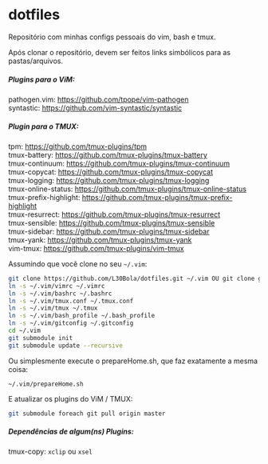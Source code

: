 # dotfiles

Repositório com minhas configs pessoais do vim, bash e tmux.

Após clonar o repositório, devem ser feitos links simbólicos para as pastas/arquivos.

##### Plugins para o ViM:
pathogen.vim: https://github.com/tpope/vim-pathogen <br>
syntastic: https://github.com/vim-syntastic/syntastic

##### Plugin para o TMUX:
tpm: https://github.com/tmux-plugins/tpm <br>
tmux-battery: https://github.com/tmux-plugins/tmux-battery <br>
tmux-continuum: https://github.com/tmux-plugins/tmux-continuum <br>
tmux-copycat: https://github.com/tmux-plugins/tmux-copycat <br>
tmux-logging: https://github.com/tmux-plugins/tmux-logging <br>
tmux-online-status: https://github.com/tmux-plugins/tmux-online-status <br>
tmux-prefix-highlight: https://github.com/tmux-plugins/tmux-prefix-highlight <br>
tmux-resurrect: https://github.com/tmux-plugins/tmux-resurrect <br>
tmux-sensible: https://github.com/tmux-plugins/tmux-sensible <br>
tmux-sidebar: https://github.com/tmux-plugins/tmux-sidebar <br>
tmux-yank: https://github.com/tmux-plugins/tmux-yank <br>
vim-tmux: https://github.com/tmux-plugins/vim-tmux <br>

Assumindo que você clone no seu `~/.vim`:
```bash
git clone https://github.com/L30Bola/dotfiles.git ~/.vim OU git clone git@github.com:L30Bola/dotfiles.git ~/.vim
ln -s ~/.vim/vimrc ~/.vimrc
ln -s ~/.vim/bashrc ~/.bashrc
ln -s ~/.vim/tmux.conf ~/.tmux.conf
ln -s ~/.vim/tmux ~/.tmux
ln -s ~/.vim/bash_profile ~/.bash_profile
ln -s ~/.vim/gitconfig ~/.gitconfig
cd ~/.vim
git submodule init
git submodule update --recursive
```
Ou simplesmente execute o prepareHome.sh, que faz exatamente a mesma coisa:
```
~/.vim/prepareHome.sh
```

E atualizar os plugins do ViM / TMUX:
```bash
git submodule foreach git pull origin master
```

##### Dependências de algum(ns) Plugins:
tmux-copy: `xclip` ou `xsel`
